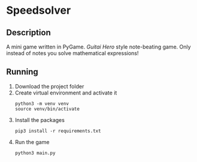 # Speedsolver
## Description
A mini game written in PyGame. *Guitai Hero* style note-beating game. Only instead of notes you solve mathematical expressions!
## Running
1. Download the project folder
2. Create virtual environment and activate it
    ```
    python3 -m venv venv
    source venv/bin/activate
    ```
3. Install the packages
    ```
    pip3 install -r requirements.txt
    ```
4. Run the game
    ```
    python3 main.py
    ```
